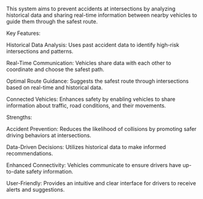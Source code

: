 This system aims to prevent accidents at intersections by analyzing historical data and sharing real-time information between nearby vehicles to guide them through the safest route.

Key Features:

Historical Data Analysis: Uses past accident data to identify high-risk intersections and patterns.

Real-Time Communication: Vehicles share data with each other to coordinate and choose the safest path.

Optimal Route Guidance: Suggests the safest route through intersections based on real-time and historical data.

Connected Vehicles: Enhances safety by enabling vehicles to share information about traffic, road conditions, and their movements.

Strengths:

Accident Prevention: Reduces the likelihood of collisions by promoting safer driving behaviors at intersections.

Data-Driven Decisions: Utilizes historical data to make informed recommendations.

Enhanced Connectivity: Vehicles communicate to ensure drivers have up-to-date safety information.

User-Friendly: Provides an intuitive and clear interface for drivers to receive alerts and suggestions.
